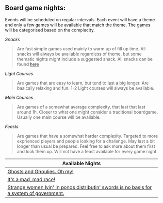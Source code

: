 ## Board game nights:

Events will be scheduled on regular intervals.
Each event will have a theme and only a few games will be available that match the theme.
The games will be categorised based on the complecity.

*Snacks* 
>Are fast simple games used mainly to warm up of fill up time. 
>All snacks will always be available regardless of theme, but some thematic nights might include a suggested snack.
>All snacks can be found [here](snacks.md)

*Light Courses*
>Are games that are easy to learn, but tend to last a big longer.
>Are basically relaxing and fun.
>1-2 Light courses will always be available.

*Main Courses*
>Are games of a somewhat average complexity, that last that last around 1h.
>Closer to what one might consider a traditional boardgame.
>Usually one main course will be available.

*Feasts*
>Are games that have a somewhat harder complexity.
>Targeted to more exprienced players and people looking for a challenge.
>May last a bit longer than usual be prepared. Feel free to ask more about them first and look them up.
>Will not have a feast available for every game night.

| Available Nights |
|-|
|[Ghosts and Ghoulies. Oh my!](night1.md)| 
|[It's a mad, mad race!](night2.md)|
|[Strange women lyin' in ponds distributin' swords is no basis for a system of government.](night3.md)|
